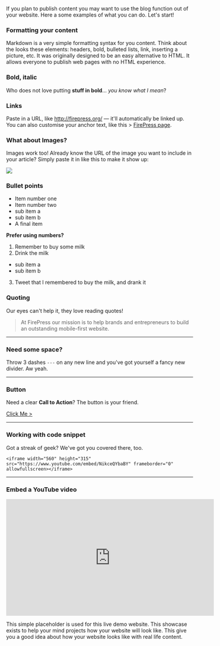 If you plan to publish content you may want to use the blog function out of your website. Here a some examples of what you can do. Let's start!

### Formatting your content

Markdown is a very simple formatting syntax for you content. Think about the looks these elements: headers, bold, bulleted lists, link, inserting a picture, etc. It was originally designed to be an easy alternative to HTML. It allows everyone to publish web pages with no HTML experience.

### Bold, italic

Who does not love putting **stuff in bold**... *you know what I mean*? 

### Links

Paste in a URL, like http://firepress.org/ — it'll automatically be linked up. You can also customise your anchor text, like this > [FirePress page](http://firepress.org/).

### What about Images?

Images work too! Already know the URL of the image you want to include in your article? Simply paste it in like this to make it show up:

![](https://raw.githubusercontent.com/firepress-org/theme-assets/master/professionnal-services/martine-nadall/images/martine-nadal.jpg)

### Bullet points

- Item number one
- Item number two
 - sub item a
 - sub item b
- A final item

**Prefer using numbers?**

1. Remember to buy some milk
2. Drink the milk
 - sub item a
 - sub item b
3. Tweet that I remembered to buy the milk, and drank it

### Quoting

Our eyes can't help it, they love reading quotes!

> At FirePress our mission is to help brands and entrepreneurs to build an outstanding mobile-first website.

---

### Need some space?

Throw 3 dashes `---` on any new line and you've got yourself a fancy new divider. Aw yeah.

---

### Button

Need a clear **Call to Action**? The button is your friend.

<a href="/news/" class="button button-block button-primary button-rounded">Click Me ></a><br>

---

### Working with code snippet

Got a streak of geek? We've got you covered there, too.

```
<iframe width="560" height="315" src="https://www.youtube.com/embed/NikceQYbaBY" frameborder="0" allowfullscreen></iframe>
```

---

### Embed a YouTube video

<iframe width="560" height="315" src="https://www.youtube.com/embed/NikceQYbaBY" frameborder="0" allowfullscreen></iframe>

This simple placeholder is used for this live demo website. This showcase exists to help your mind projects how your website will look like. This give you a good idea about how your website looks like with real life content.